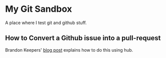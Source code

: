 My Git Sandbox
==========

A place where I test git and github stuff.


How to Convert a Github issue into a pull-request
-----
Brandon Keepers' [blog post][issue-pullrequest] explains how to do this using hub.


[issue-pullrequest]: http://opensoul.org/blog/archives/2012/11/09/convert-a-github-issue-into-a-pull-request/ 
  "Convert a Github Issue into a Pull Request"
